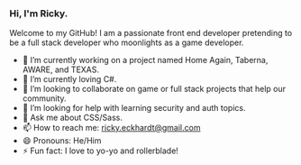 ### Hi, I'm Ricky. 

Welcome to my GitHub! I am a passionate front end developer pretending to be a full stack developer who moonlights as a game developer. 

- 🔭 I’m currently working on a project named Home Again, Taberna, AWARE, and TEXAS.
- 🌱 I’m currently loving C#.
- 👯 I’m looking to collaborate on game or full stack projects that help our community. 
- 🤔 I’m looking for help with learning security and auth topics.
- 💬 Ask me about CSS/Sass.
- 📫 How to reach me: ricky.eckhardt@gmail.com
- 😄 Pronouns: He/Him
- ⚡ Fun fact: I love to yo-yo and rollerblade!
